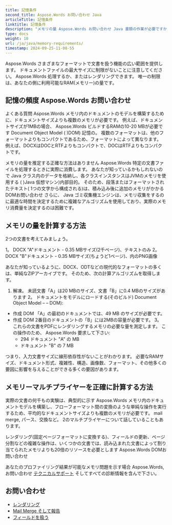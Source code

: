 ```yaml
---
title: 記憶条件
second_title: Aspose.Words お問い合わせ Java
articleTitle: 記憶条件
linktitle: 記憶条件
description: "メモリの量 Aspose.Words お問い合わせ Java 書類の作業が必要ですか? 詳細情報をご覧ください。"
type: docs
weight: 10
url: /ja/java/memory-requirements/
timestamp: 2024-09-25-11-08-55
---
```


Aspose.Words さまざまなフォーマットで文書を扱う機能の広い範囲を提供します。 ドキュメントファイルの最大サイズに制限がないことに注意してください。 Aspose.Words 処理するか、またはレンダリングできます。 唯一の制限は、あなたの側に利用可能なRAM(メモリー)の量です。

## 記憶の頻度 Aspose.Words お問い合わせ

よくある質問 Aspose.Words メモリ内のドキュメントのモデルを構築するために、ドキュメントサイズよりも複数のメモリが必要です。 例えば、ドキュメントサイズが1MBの場合、 Aspose.Words ビルドするRAMの10-20 MBが必要です Document Object Model ( )DOM) 記憶の。 複数のフォーマットは、他のフォーマットよりもコンパクトであるため、フォーマットによって異なります。 例えば、DOCXはDOCとRTFよりもコンパクトで、DOCはRTFよりもコンパクトです。

メモリの量を推定する正確な方法はありません Aspose.Words 特定の文書ファイルを処理するときに実際に消費します。 あなたが知っているかもしれないので Java クラス内のデータを格納し、各クラスインスタンスはJVMのメモリを使用する ( )Java 仮想マシン)内部目的。 そのため、段落またはフォーマットされたテキスト( 1つの文字から構成される)は、積み込み後に追加のメモリがかかる DOMお問い合わせ さらに、 Java ゴミ収集機エンジンは、メモリ収集をするのに最適な時間を決定するために複雑なアルゴリズムを使用しており、実際のメモリ消費量を決定するのは困難です。

## メモリの量を計算する方法

2つの文書を考えてみましょう。

1。 DOCX "A"ドキュメント - 0.35 MBサイズ(2千ページ)、テキストのみ
2。 DOCX "B"ドキュメント - 0.35 MBサイズ(ちょうど1ページ)、内のPNG画像

あなたが知っているように、DOCX、ODTなどの現代的なフォーマットの多くは、単純なZIPアーカイブです。 そのため、次の計算アルゴリズムを取得します。
1. 解凍。 未読文書「A」は20 MBのサイズ、文書「B」に0.4 MBのサイズがあります
2。 ドキュメントをモデルにロードする(そのビルド) Document Object Model – – DOM):
* 作成 DOM 「A」の最初のドキュメントでは、49 MB のサイズが必要です。
* 作成 DOM 2番目のドキュメントの「B」には2MBの容量が必要です。
3。 これらの文書をPDFにレンダリングするメモリの必要な量を測定します。 この操作のため、 Aspose.Words 要求して下さい:
  * 294 ドキュメント "A" の MB
  * ドキュメント "B" の 7 MB

つまり、入力文書サイズに線形依存性がないことがわかります。 必要なRAMサイズ、ドキュメント形式、複雑性、構造、画像数、フォーマット、その他多くの要因に影響を与えることができる多くの要因があります。

## メモリーマルチプライヤーを正確に計算する方法

実際の文書の何千もの実験は、典型的に示す Aspose.Words メモリ内のドキュメントモデルを構築し、フローフォーマット間の変換のような単純な操作を実行するため、平均的なドキュメントサイズよりも複数のメモリが必要です。 mail merge, パース、交換など。 2のマルチプライヤーについて話していることもあります。

レンダリング(固定ページフォーマットに変換する)、フィールドの更新、ページ分割などの複雑な操作は、いくつかの文書では、読み込まれた文書によって割り当てられたメモリよりも20倍のリソースを必要とします Aspose.Words DOMお問い合わせ

あなたのプロファイリング結果が可能なメモリ問題を示す場合 Aspose.Words, お問い合わせ [テクニカルサポート](/words/ja/java/technical-support/) そしてすべての診断情報を含んで下さい。

## お問い合わせ

* [レンダリング](/words/ja/java/rendering/)
* [Mail Merge そして報告](/words/java/mail-merge-and-reporting/)
* [フィールドを扱う](/words/ja/java/working-with-fields/)
